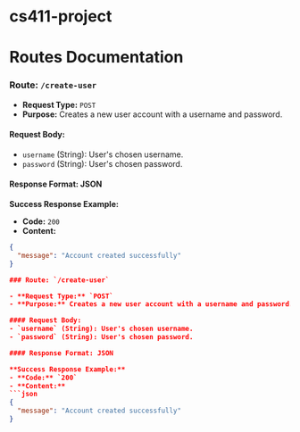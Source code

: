# cs411-project

# Routes Documentation
### Route: `/create-user`

- **Request Type:** `POST`  
- **Purpose:** Creates a new user account with a username and password.

#### Request Body:
- `username` (String): User's chosen username.  
- `password` (String): User's chosen password.

#### Response Format: JSON

**Success Response Example:**
- **Code:** `200`  
- **Content:**
```json
{
  "message": "Account created successfully"
} 

### Route: `/create-user`

- **Request Type:** `POST`  
- **Purpose:** Creates a new user account with a username and password.

#### Request Body:
- `username` (String): User's chosen username.  
- `password` (String): User's chosen password.

#### Response Format: JSON

**Success Response Example:**
- **Code:** `200`  
- **Content:**
```json
{
  "message": "Account created successfully"
}

